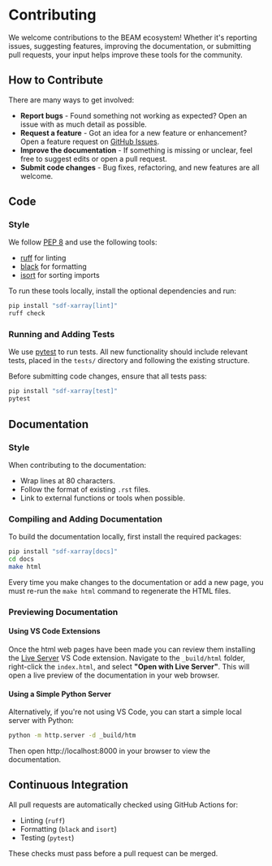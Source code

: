 # Contributing

We welcome contributions to the BEAM ecosystem! Whether it's reporting issues,
suggesting features, improving the documentation, or submitting pull requests,
your input helps improve these tools for the community.

## How to Contribute

There are many ways to get involved:

- **Report bugs** - Found something not working as expected? Open an issue
  with as much detail as possible.
- **Request a feature** - Got an idea for a new feature or enhancement?
  Open a feature request on
  [GitHub Issues](https://github.com/epochpic/sdf-xarray/issues).
- **Improve the documentation** - If something is missing or unclear, feel free
  to suggest edits or open a pull request.
- **Submit code changes** - Bug fixes, refactoring, and new features are
  all welcome.

## Code

### Style

We follow [PEP 8](https://peps.python.org/pep-0008/) and use the
following tools:

- [ruff](https://github.com/astral-sh/ruff) for linting
- [black](https://black.readthedocs.io/en/stable/) for formatting
- [isort](https://pycqa.github.io/isort/) for sorting imports

To run these tools locally, install the optional dependencies and run:

```bash
pip install "sdf-xarray[lint]"
ruff check
```

### Running and Adding Tests

We use [pytest](https://docs.pytest.org/en/stable/) to run tests.
All new functionality should include relevant tests, placed in the `tests/`
directory and following the existing structure.

Before submitting code changes, ensure that all tests pass:

```bash
pip install "sdf-xarray[test]"
pytest
```

## Documentation

### Style

When contributing to the documentation:

- Wrap lines at 80 characters.
- Follow the format of existing `.rst` files.
- Link to external functions or tools when possible.

### Compiling and Adding Documentation

To build the documentation locally, first install the required packages:

```bash
pip install "sdf-xarray[docs]"
cd docs
make html
```
Every time you make changes to the documentation or add a new page, you must
re-run the `make html` command to regenerate the HTML files.

### Previewing Documentation

#### Using VS Code Extensions

Once the html web pages have been made you can review them installing the
[Live Server](https://marketplace.visualstudio.com/items/?itemName=ritwickdey.LiveServer)
VS Code extension. Navigate to the `_build/html` folder, right-click the
`index.html`, and select **"Open with Live Server"**. This
will open a live preview of the documentation in your web browser.

#### Using a Simple Python Server

Alternatively, if you're not using VS Code, you can start a simple local server with Python:

```bash
python -m http.server -d _build/htm
```

Then open http://localhost:8000 in your browser to view the documentation.

## Continuous Integration

All pull requests are automatically checked using GitHub Actions for:

- Linting (`ruff`)
- Formatting (`black` and `isort`)
- Testing (`pytest`)

These checks must pass before a pull request can be merged.
